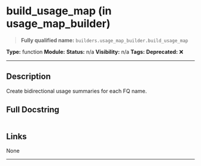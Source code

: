 # build_usage_map (in usage_map_builder)
> **Fully qualified name:** `builders.usage_map_builder.build_usage_map`

**Type:** function
**Module:** 
**Status:** n/a
**Visibility:** n/a
**Tags:** 
**Deprecated:** ❌

---

## Description
Create bidirectional usage summaries for each FQ name.

## Full Docstring
```

```

## Links
None

---
